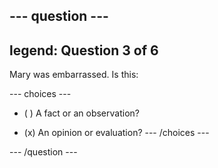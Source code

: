 --- question ---
---
legend: Question 3 of 6
---

Mary was embarrassed. Is this:

--- choices ---
- ( ) A fact or an observation?

- (x) An opinion or evaluation?
--- /choices ---

--- /question ---
